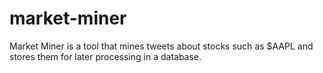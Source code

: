 market-miner
============

Market Miner is a tool that mines tweets about stocks such as $AAPL and stores them for later processing in a database.
